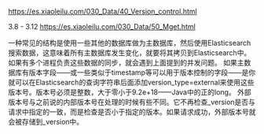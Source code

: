 https://es.xiaoleilu.com/030_Data/40_Version_control.html


3.8 - 3.12
https://es.xiaoleilu.com/030_Data/50_Mget.html

一种常见的结构是使用一些其他的数据库做为主数据库，然后使用Elasticsearch搜索数据，这意味着所有主数据库发生变化，就要将其拷贝到Elasticsearch中。如果有多个进程负责这些数据的同步，就会遇到上面提到的并发问题。
如果主数据库有版本字段——或一些类似于timestamp等可以用于版本控制的字段——是你就可以在Elasticsearch的查询字符串后面添加version_type=external来使用这些版本号。版本号必须是整数，大于零小于9.2e+18——Java中的正的long。
外部版本号与之前说的内部版本号在处理的时候有些不同。它不再检查_version是否与请求中指定的一致，而是检查是否小于指定的版本。如果请求成功，外部版本号就会被存储到_version中。


